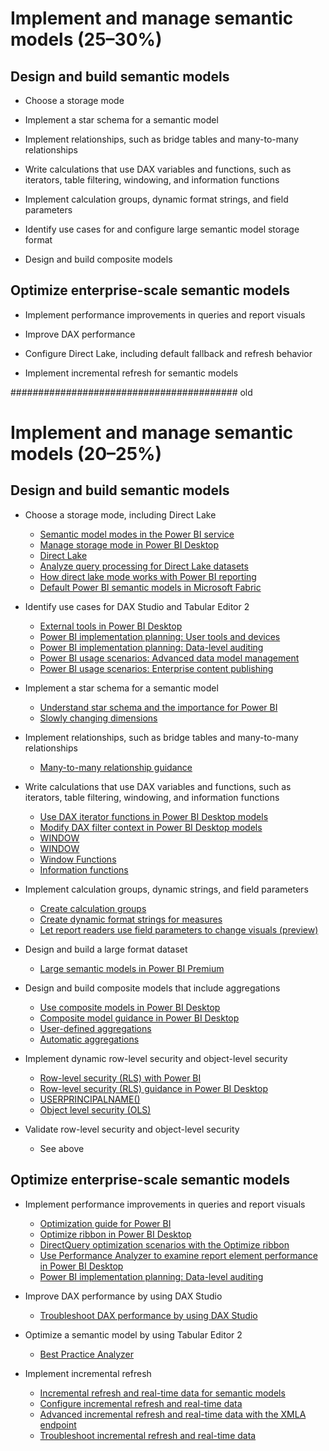 # Implement and manage semantic models (25–30%)
## Design and build semantic models
- Choose a storage mode

- Implement a star schema for a semantic model

- Implement relationships, such as bridge tables and many-to-many relationships

- Write calculations that use DAX variables and functions, such as iterators, table filtering, windowing, and information functions

- Implement calculation groups, dynamic format strings, and field parameters

- Identify use cases for and configure large semantic model storage format

- Design and build composite models

## Optimize enterprise-scale semantic models
- Implement performance improvements in queries and report visuals

- Improve DAX performance

- Configure Direct Lake, including default fallback and refresh behavior

- Implement incremental refresh for semantic models





######################################### old
# Implement and manage semantic models (20–25%)

## Design and build semantic models

- Choose a storage mode, including Direct Lake

  - [Semantic model modes in the Power BI service](https://learn.microsoft.com/en-us/power-bi/connect-data/service-dataset-modes-understand)
  - [Manage storage mode in Power BI Desktop](https://learn.microsoft.com/en-us/power-bi/transform-model/desktop-storage-mode)
  - [Direct Lake](https://learn.microsoft.com/en-us/power-bi/enterprise/directlake-overview)
  - [Analyze query processing for Direct Lake datasets](https://learn.microsoft.com/en-us/power-bi/enterprise/directlake-analyze-qp)
  - [How direct lake mode works with Power BI reporting](https://learn.microsoft.com/en-us/fabric/data-engineering/lakehouse-pbi-reporting)
  - [Default Power BI semantic models in Microsoft Fabric](https://learn.microsoft.com/en-us/fabric/data-warehouse/semantic-models)

- Identify use cases for DAX Studio and Tabular Editor 2

  - [External tools in Power BI Desktop](https://learn.microsoft.com/en-us/power-bi/transform-model/desktop-external-tools)
  - [Power BI implementation planning: User tools and devices](https://learn.microsoft.com/en-us/power-bi/guidance/powerbi-implementation-planning-user-tools-devices)
  - [Power BI implementation planning: Data-level auditing](https://learn.microsoft.com/en-us/power-bi/guidance/powerbi-implementation-planning-auditing-monitoring-data-level-auditing)
  - [Power BI usage scenarios: Advanced data model management](https://learn.microsoft.com/en-us/power-bi/guidance/powerbi-implementation-planning-usage-scenario-advanced-data-model-management)
  - [Power BI usage scenarios: Enterprise content publishing](https://learn.microsoft.com/en-us/power-bi/guidance/powerbi-implementation-planning-usage-scenario-enterprise-content-publishing)

- Implement a star schema for a semantic model

  - [Understand star schema and the importance for Power BI](https://learn.microsoft.com/en-us/power-bi/guidance/star-schema)
  - [Slowly changing dimensions](https://en.wikipedia.org/wiki/Slowly_changing_dimension)

- Implement relationships, such as bridge tables and many-to-many
  relationships

  - [Many-to-many relationship guidance](https://learn.microsoft.com/en-us/power-bi/guidance/relationships-many-to-many)

- Write calculations that use DAX variables and functions, such as
  iterators, table filtering, windowing, and information functions

  - [Use DAX iterator functions in Power BI Desktop models](https://learn.microsoft.com/en-us/training/modules/dax-power-bi-iterator-functions/)
  - [Modify DAX filter context in Power BI Desktop models](https://learn.microsoft.com/en-us/training/modules/dax-power-bi-modify-filter/)
  - [WINDOW](https://learn.microsoft.com/en-us/dax/window-function-dax)
  - [WINDOW](https://dax.guide/window/)
  - [Window Functions](https://powerdobs.nl/blog/new-in-dax-window-functions/)
  - [Information functions](https://learn.microsoft.com/en-us/dax/information-functions-daxs)

- Implement calculation groups, dynamic strings, and field parameters

  - [Create calculation groups](https://learn.microsoft.com/en-us/power-bi/transform-model/calculation-groups)
  - [Create dynamic format strings for measures](https://learn.microsoft.com/en-us/power-bi/create-reports/desktop-dynamic-format-strings)
  - [Let report readers use field parameters to change visuals (preview)](https://learn.microsoft.com/en-us/power-bi/create-reports/power-bi-field-parameters)

- Design and build a large format dataset

  - [Large semantic models in Power BI Premium](https://learn.microsoft.com/en-us/power-bi/enterprise/service-premium-large-models)

- Design and build composite models that include aggregations

  - [Use composite models in Power BI Desktop](https://learn.microsoft.com/en-us/power-bi/transform-model/desktop-composite-models)
  - [Composite model guidance in Power BI Desktop](https://learn.microsoft.com/en-us/power-bi/guidance/composite-model-guidance)
  - [User-defined aggregations](https://learn.microsoft.com/en-us/power-bi/transform-model/aggregations-advanced)
  - [Automatic aggregations](https://learn.microsoft.com/en-us/power-bi/enterprise/aggregations-auto)

- Implement dynamic row-level security and object-level security

  - [Row-level security (RLS) with Power BI](https://learn.microsoft.com/en-us/power-bi/enterprise/service-admin-rls)
  - [Row-level security (RLS) guidance in Power BI Desktop](https://learn.microsoft.com/en-us/power-bi/guidance/rls-guidance)
  - [USERPRINCIPALNAME()](https://learn.microsoft.com/en-us/dax/userprincipalname-function-dax)
  - [Object level security (OLS)](https://learn.microsoft.com/en-us/power-bi/enterprise/service-admin-ols?tabs=table)

- Validate row-level security and object-level security

  - See above

## Optimize enterprise-scale semantic models

- Implement performance improvements in queries and report visuals

  - [Optimization guide for Power BI](https://learn.microsoft.com/en-us/power-bi/guidance/power-bi-optimization)
  - [Optimize ribbon in Power BI Desktop](https://learn.microsoft.com/en-us/power-bi/create-reports/desktop-optimize-ribbon)
  - [DirectQuery optimization scenarios with the Optimize ribbon](https://learn.microsoft.com/en-us/power-bi/create-reports/desktop-optimize-ribbon-scenarios)
  - [Use Performance Analyzer to examine report element performance in Power BI Desktop](https://learn.microsoft.com/en-us/power-bi/create-reports/desktop-performance-analyzer)
  - [Power BI implementation planning: Data-level auditing](https://learn.microsoft.com/en-us/power-bi/guidance/powerbi-implementation-planning-auditing-monitoring-data-level-auditing)

- Improve DAX performance by using DAX Studio

  - [Troubleshoot DAX performance by using DAX Studio](https://learn.microsoft.com/en-us/training/modules/use-tools-optimize-power-bi-performance/3-troubleshoot-dax-performance-use-dax-studio)

- Optimize a semantic model by using Tabular Editor 2

  - [Best Practice Analyzer](https://learn.microsoft.com/en-us/power-bi/guidance/powerbi-implementation-planning-auditing-monitoring-data-level-auditing)

- Implement incremental refresh

  - [Incremental refresh and real-time data for semantic models](https://learn.microsoft.com/en-us/power-bi/connect-data/incremental-refresh-overview)
  - [Configure incremental refresh and real-time data](https://learn.microsoft.com/en-us/power-bi/connect-data/incremental-refresh-configure)
  - [Advanced incremental refresh and real-time data with the XMLA endpoint](https://learn.microsoft.com/en-us/power-bi/connect-data/incremental-refresh-xmla)
  - [Troubleshoot incremental refresh and real-time data](https://learn.microsoft.com/en-us/power-bi/connect-data/incremental-refresh-troubleshoot)
